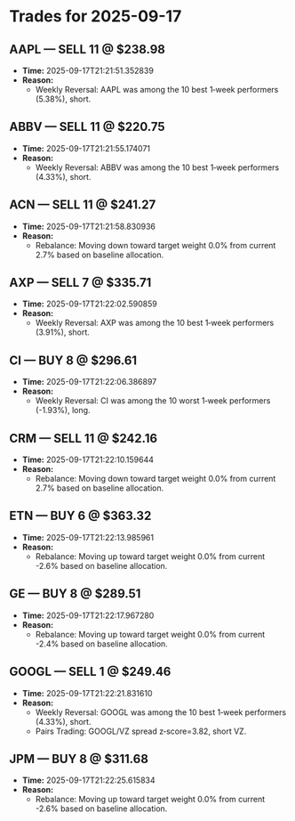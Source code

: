 # Trades for 2025-09-17

## AAPL — SELL 11 @ $238.98
- **Time:** 2025-09-17T21:21:51.352839
- **Reason:**
  - Weekly Reversal: AAPL was among the 10 best 1‑week performers (5.38%), short.

## ABBV — SELL 11 @ $220.75
- **Time:** 2025-09-17T21:21:55.174071
- **Reason:**
  - Weekly Reversal: ABBV was among the 10 best 1‑week performers (4.33%), short.

## ACN — SELL 11 @ $241.27
- **Time:** 2025-09-17T21:21:58.830936
- **Reason:**
  - Rebalance: Moving down toward target weight 0.0% from current 2.7% based on baseline allocation.

## AXP — SELL 7 @ $335.71
- **Time:** 2025-09-17T21:22:02.590859
- **Reason:**
  - Weekly Reversal: AXP was among the 10 best 1‑week performers (3.91%), short.

## CI — BUY 8 @ $296.61
- **Time:** 2025-09-17T21:22:06.386897
- **Reason:**
  - Weekly Reversal: CI was among the 10 worst 1‑week performers (-1.93%), long.

## CRM — SELL 11 @ $242.16
- **Time:** 2025-09-17T21:22:10.159644
- **Reason:**
  - Rebalance: Moving down toward target weight 0.0% from current 2.7% based on baseline allocation.

## ETN — BUY 6 @ $363.32
- **Time:** 2025-09-17T21:22:13.985961
- **Reason:**
  - Rebalance: Moving up toward target weight 0.0% from current -2.6% based on baseline allocation.

## GE — BUY 8 @ $289.51
- **Time:** 2025-09-17T21:22:17.967280
- **Reason:**
  - Rebalance: Moving up toward target weight 0.0% from current -2.4% based on baseline allocation.

## GOOGL — SELL 1 @ $249.46
- **Time:** 2025-09-17T21:22:21.831610
- **Reason:**
  - Weekly Reversal: GOOGL was among the 10 best 1‑week performers (4.33%), short.
  - Pairs Trading: GOOGL/VZ spread z‑score=3.82, short VZ.

## JPM — BUY 8 @ $311.68
- **Time:** 2025-09-17T21:22:25.615834
- **Reason:**
  - Rebalance: Moving up toward target weight 0.0% from current -2.6% based on baseline allocation.

